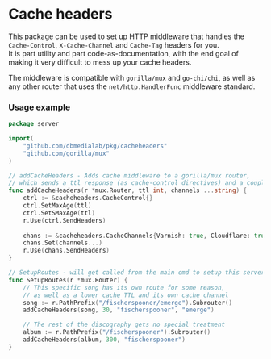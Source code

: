 # Cache headers

This package can be used to set up HTTP middleware that handles the
`Cache-Control`, `X-Cache-Channel` and `Cache-Tag` headers for you.  
It is part utility and part code-as-documentation,
with the end goal of making it very difficult to mess up your cache headers.

The middleware is compatible with `gorilla/mux` and `go-chi/chi`, as well as
any other router that uses the `net/http.HandlerFunc` middleware standard.

### Usage example
```go
package server

import(
    "github.com/dbmedialab/pkg/cacheheaders"
    "github.com/gorilla/mux"
)

// addCacheHeaders - Adds cache middleware to a gorilla/mux router,
// which sends a ttl response (as cache-control directives) and a couple of cache tag / channel headers
func addCacheHeaders(r *mux.Router, ttl int, channels ...string) {
    ctrl := &cacheheaders.CacheControl{}
    ctrl.SetMaxAge(ttl)
    ctrl.SetSMaxAge(ttl)
    r.Use(ctrl.SendHeaders)
    
    chans := &cacheheaders.CacheChannels{Varnish: true, Cloudflare: true}
    chans.Set(channels...)
    r.Use(chans.SendHeaders)
}

// SetupRoutes - will get called from the main cmd to setup this server's routes
func SetupRoutes(r *mux.Router) {
    // This specific song has its own route for some reason,
    // as well as a lower cache TTL and its own cache channel
    song := r.PathPrefix("/fischerspooner/emerge").Subrouter()
    addCacheHeaders(song, 30, "fischerspooner", "emerge")

    // The rest of the discography gets no special treatment
    album := r.PathPrefix("/fischerspooner").Subrouter()
    addCacheHeaders(album, 300, "fischerspooner")
}

```
